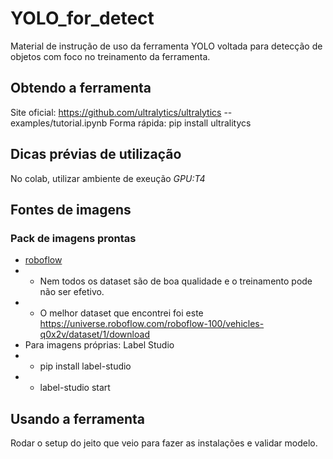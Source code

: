 # YOLO_for_detect
Material de instrução de uso da ferramenta YOLO voltada para detecção de objetos com foco no treinamento da ferramenta.
## Obtendo a ferramenta
Site oficial: https://github.com/ultralytics/ultralytics -- examples/tutorial.ipynb
Forma rápida: pip install ultralitycs
## Dicas prévias de utilização
No colab, utilizar ambiente de exeução _GPU:T4_
## Fontes de imagens
### Pack de imagens prontas
- [roboflow](https://roboflow.com/)
- - Nem todos os dataset são de boa qualidade e o treinamento pode não ser efetivo.
- - O melhor dataset que encontrei foi este https://universe.roboflow.com/roboflow-100/vehicles-q0x2v/dataset/1/download
- Para imagens próprias: Label Studio
- - pip install label-studio
- -  label-studio start
## Usando a ferramenta
Rodar o setup do jeito que veio para fazer as instalações e validar modelo.

